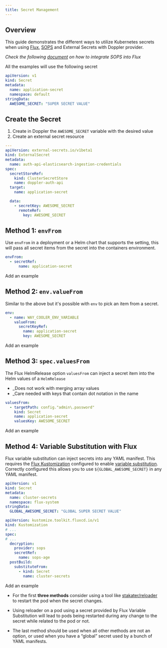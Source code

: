 ```yaml
---
title: Secret Management
---
```


## Overview

This guide demonstrates the different ways to utilize Kubernetes secrets when using [Flux](https://fluxcd.io/), [SOPS](https://github.com/mozilla/sops) and External Secrets with Doppler provider.

_Check the following [document](https://fluxcd.io/docs/guides/mozilla-sops/) on how to integrate SOPS into Flux_

All the examples will use the following secret


```yaml
apiVersion: v1
kind: Secret
metadata:
  name: application-secret
  namespace: default
stringData:
  AWESOME_SECRET: "SUPER SECRET VALUE"
```

## Create the Secret

1. Create in Doppler the `AWESOME_SECRET` variable with the desired value
2. Create an external secret resource

```yaml
---
apiVersion: external-secrets.io/v1beta1
kind: ExternalSecret
metadata:
  name: auth-api-elasticsearch-ingestion-credentials
spec:
  secretStoreRef:
    kind: ClusterSecretStore
    name: doppler-auth-api
  target:
    name: application-secret

  data:
    - secretKey: AWESOME_SECRET
      remoteRef:
        key: AWESOME_SECRET
```

## Method 1: `envFrom`

Use `envFrom` in a deployment or a Helm chart that supports the setting, this will pass all secret items from the secret into the containers environment.

```yaml
envFrom:
  - secretRef:
      name: application-secret
```

Add an example

## Method 2: `env.valueFrom`

Similar to the above but it's possible with `env` to pick an item from a secret.

```yaml
env:
  - name: WAY_COOLER_ENV_VARIABLE
    valueFrom:
      secretKeyRef:
        name: application-secret
        key: AWESOME_SECRET
```

Add an example

## Method 3: `spec.valuesFrom`

The Flux HelmRelease option `valuesFrom` can inject a secret item into the Helm values of a `HelmRelease`
 * _Does not work with merging array values
 * _Care needed with keys that contain dot notation in the name

```yaml
valuesFrom:
  - targetPath: config."admin\.password"
    kind: Secret
    name: application-secret
    valuesKey: AWESOME_SECRET
```

Add an example

## Method 4: Variable Substitution with Flux

Flux variable substitution can inject secrets into any YAML manifest. This requires the [Flux Kustomization](https://fluxcd.io/docs/components/kustomize/kustomization/) configured to enable [variable substitution](https://fluxcd.io/docs/components/kustomize/kustomization/#variable-substitution). Correctly configured this allows you to use `${GLOBAL_AWESOME_SECRET}` in any YAML manifest.

```yaml
apiVersion: v1
kind: Secret
metadata:
  name: cluster-secrets
  namespace: flux-system
stringData:
  GLOBAL_AWESOME_SECRET: "GLOBAL SUPER SECRET VALUE"
```

```yaml
apiVersion: kustomize.toolkit.fluxcd.io/v1
kind: Kustomization
# ...
spec:
# ...
  decryption:
    provider: sops
    secretRef:
      name: sops-age
  postBuild:
    substituteFrom:
      - kind: Secret
        name: cluster-secrets
```

Add an example


* For the first **three methods** consider using a tool like [stakater/reloader](https://github.com/stakater/Reloader) to restart the pod when the secret changes.

* Using reloader on a pod using a secret provided by Flux Variable Substitution will lead to pods being restarted during any change to the secret while related to the pod or not.

* The last method should be used when all other methods are not an option, or used when you have a “global” secret used by a bunch of YAML manifests.
